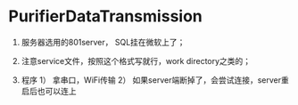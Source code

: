 # PurifierDataTransmission

1. 服务器选用的801server， SQL挂在微软上了；

2. 注意service文件，按照这个格式写就行，work directory之类的；

3. 程序
1） 拿串口，WiFi传输
2） 如果server端断掉了，会尝试连接，server重启后也可以连上
